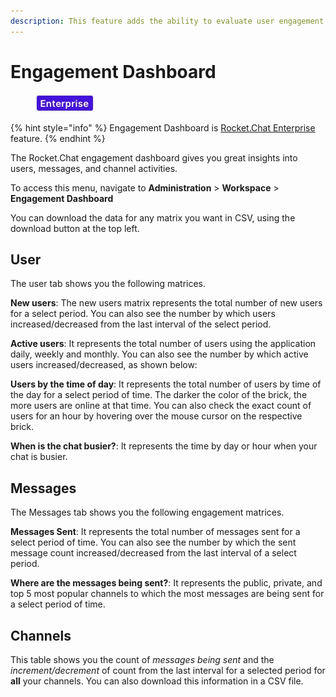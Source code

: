 ```yaml
---
description: This feature adds the ability to evaluate user engagement on the channels.
---
```


# Engagement Dashboard

<figure><img src="../../.gitbook/assets/EnterpriseEditionTag.jpg" alt=""><figcaption></figcaption></figure>

{% hint style="info" %}
Engagement Dashboard is  [Rocket.Chat Enterprise](../../setup-and-configure/enterprise-edition-trial/) feature.
{% endhint %}

The Rocket.Chat engagement dashboard gives you great insights into users, messages, and channel activities.

To access this menu, navigate to **Administration** > **Workspace** > **Engagement Dashboard**

You can download the data for any matrix you want in CSV, using the download button at the top left.

## User

The user tab shows you the following matrices.

**New users**: The new users matrix represents the total number of new users for a select period. You can also see the number by which users increased/decreased from the last interval of the select period.

**Active users**: It represents the total number of users using the application daily, weekly and monthly. You can also see the number by which active users increased/decreased, as shown below:

**Users by the time of day**: It represents the total number of users by time of the day for a select period of time. The darker the color of the brick, the more users are online at that time. You can also check the exact count of users for an hour by hovering over the mouse cursor on the respective brick.

**When is the chat busier?**: It represents the time by day or hour when your chat is busier.

## Messages

The Messages tab shows you the following engagement matrices.

**Messages Sent**: It represents the total number of messages sent for a select period of time. You can also see the number by which the sent message count increased/decreased from the last interval of a select period.

**Where are the messages being sent?**: It represents the public, private, and top 5 most popular channels to which the most messages are being sent for a select period of time.

## Channels

This table shows you the count of _messages being sent_ and the _increment/decrement_ of count from the last interval for a selected period for **all** your channels. You can also download this information in a CSV file.
